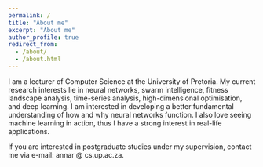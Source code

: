 ```yaml
---
permalink: /
title: "About me"
excerpt: "About me"
author_profile: true
redirect_from: 
  - /about/
  - /about.html
---
```


I am a lecturer of Computer Science at the University of Pretoria. My current research interests lie in neural networks, swarm intelligence, fitness landscape analysis, time-series analysis, high-dimensional optimisation, and deep learning. I am interested in developing a better fundamental understanding of how and why neural networks function. I also love seeing machine learning in action, thus I have a strong interest in real-life applications.

If you are interested in postgraduate studies under my supervision, contact me via e-mail: annar @ cs.up.ac.za.
